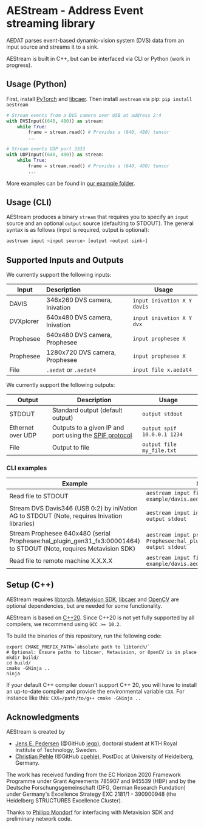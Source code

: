 # AEStream - Address Event streaming library

AEDAT parses event-based dynamic-vision system (DVS) data
from an input source and streams it to a sink.

AEStream is built in C++, but can be interfaced via CLI or Python (work in progress).

## Usage (Python)

First, install [PyTorch](https://pytorch.org/) and [libcaer](https://github.com/inivation/libcaer). 
Then install `aestream` via pip: `pip install aestream`

```python
# Stream events from a DVS camera over USB at address 2:4
with DVSInput((640, 480)) as stream:
    while True:
        frame = stream.read() # Provides a (640, 480) tensor
        ...
```

```python
# Stream events UDP port 3333
with UDPInput((640, 480)) as stream:
    while True:
        frame = stream.read() # Provides a (640, 480) tensor
        ...
```

More examples can be found in [our example folder](https://github.com/norse/aestream/tree/master/example).

## Usage (CLI)

AEStream produces a binary `stream` that requires you to specify an `input` source and an optional `output` source (defaulting to STDOUT).
The general syntax is as follows (input is required, output is optional):

```bash
aestream input <input source> [output <output sink>]
```
## Supported Inputs and Outputs

We currently support the following inputs:

| Input | Description | Usage |
| --------- | :----------- | ----- |
| DAVIS           | 346x260 DVS camera, Inivation  | `input inivation X Y davis` |
| DVXplorer       | 640x480 DVS camera, Inivation  | `input inivation X Y dvx` |
| Prophesee       | 640x480 DVS camera, Prophesee  | `input prophesee X` |
| Prophesee       | 1280x720 DVS camera, Prophesee  | `input prophesee X` |
| File            | `.aedat` or `.aedat4` | `input file x.aedat4` |

We currently support the following outputs:

| Output | Description | Usage |
| --------- | ----------- | ----- |
| STDOUT    | Standard output (default output) | `output stdout`
| Ethernet over UDP | Outputs to a given IP and port using the [SPIF protocol](https://github.com/SpiNNakerManchester/spif)  | `output spif 10.0.0.1 1234` |
| File       | Output to file | `output file my_file.txt` |

### CLI examples

| Example | Syntax |
| ------------- | ------------------------------|
| Read file to STDOUT | `aestream input file example/davis.aedat4` |
| Stream DVS Davis346 (USB 0:2) by iniVation AG to STDOUT (Note, requires Inivation libraries) | `aestream input inivation 0 2 davis output stdout` |
| Stream Prophesee 640x480 (serial Prophesee:hal_plugin_gen31_fx3:00001464) to STDOUT (Note, requires Metavision SDK) | `aestream input prophesee Prophesee:hal_plugin_gen31_fx3:00001464 output stdout` |
| Read file to remote machine X.X.X.X | `aestream input file example/davis.aedat4 output udp X.X.X.X` |

## Setup (C++)

AEStream requires [libtorch](https://pytorch.org/cppdocs/installing.html). [Metavision SDK](https://docs.prophesee.ai/stable/metavision_sdk/index.html), [libcaer](https://github.com/inivation/libcaer) and [OpenCV](https://github.com/opencv/opencv) are optional dependencies, but are needed for some functionality.

AEStream is based on [C++20](https://en.cppreference.com/w/cpp/20). Since C++20 is not yet fully supported by all compilers, we recommend using `GCC >= 10.2`. 

To build the binaries of this repository, run the following code:
```
export CMAKE_PREFIX_PATH=`absolute path to libtorch/`
# Optional: Ensure paths to libcaer, Metavision, or OpenCV is in place
mkdir build/
cd build/
cmake -GNinja ..
ninja
```

If your default C++ compiler doesn't support C++ 20, you will have to install an up-to-date compiler and provide the environmental variable `CXX`.
For instance like this: `CXX=/path/to/g++ cmake -GNinja ..`

## Acknowledgments

AEStream is created by

* [Jens E. Pedersen](https://www.kth.se/profile/jeped) (@GitHub [jegp](https://github.com/jegp/)), doctoral student at KTH Royal Institute of Technology, Sweden.
* [Christian Pehle](https://www.kip.uni-heidelberg.de/people/10110) (@GitHub [cpehle](https://github.com/cpehle/)), PostDoc at University of Heidelberg, Germany.

The work has received funding from the EC Horizon 2020 Framework Programme under Grant Agreements 785907 and 945539 (HBP) and by the Deutsche Forschungsgemeinschaft (DFG, German Research Fundation) under Germany's Excellence Strategy EXC 2181/1 - 390900948 (the Heidelberg STRUCTURES Excellence Cluster).

Thanks to [Philipp Mondorf](https://github.com/PMMon) for interfacing with Metavision SDK and preliminary network code.
